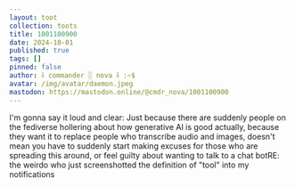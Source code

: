```yaml
---
layout: toot
collection: toots
title: 1001100900
date: 2024-10-01
published: true
tags: []
pinned: false
author: ⸸ commander ░ nova ⸸ :~$
avatar: /img/avatar/daemon.jpeg
mastodon: https://mastodon.online/@cmdr_nova/1001100900
---
```


I'm gonna say it loud and clear: Just because there are suddenly people on the fediverse hollering about how generative AI is good actually, because they want it to replace people who transcribe audio and images, doesn't mean you have to suddenly start making excuses for those who are spreading this around, or feel guilty about wanting to talk to a chat botRE: the weirdo who just screenshotted the definition of "tool" into my notifications
